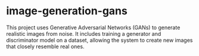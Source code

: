 # image-generation-gans
This project uses Generative Adversarial Networks (GANs) to generate realistic images from noise. It includes training a generator and discriminator model on a dataset, allowing the system to create new images that closely resemble real ones.
